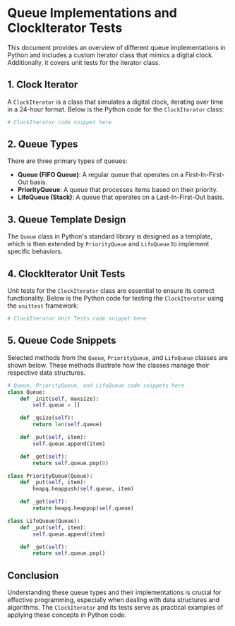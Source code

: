 # Queue Implementations and ClockIterator Tests

This document provides an overview of different queue implementations in Python and includes a custom iterator class that mimics a digital clock. Additionally, it covers unit tests for the iterator class.

## 1. Clock Iterator

A `ClockIterator` is a class that simulates a digital clock, iterating over time in a 24-hour format. Below is the Python code for the `ClockIterator` class:

```python
# ClockIterator code snippet here
```

## 2. Queue Types

There are three primary types of queues:

- **Queue (FIFO Queue)**: A regular queue that operates on a First-In-First-Out basis.
- **PriorityQueue**: A queue that processes items based on their priority.
- **LifoQueue (Stack)**: A queue that operates on a Last-In-First-Out basis.

## 3. Queue Template Design

The `Queue` class in Python's standard library is designed as a template, which is then extended by `PriorityQueue` and `LifoQueue` to implement specific behaviors.

## 4. ClockIterator Unit Tests

Unit tests for the `ClockIterator` class are essential to ensure its correct functionality. Below is the Python code for testing the `ClockIterator` using the `unittest` framework:

```python
# ClockIterator Unit Tests code snippet here
```

## 5. Queue Code Snippets

Selected methods from the `Queue`, `PriorityQueue`, and `LifoQueue` classes are shown below. These methods illustrate how the classes manage their respective data structures.

```python
# Queue, PriorityQueue, and LifoQueue code snippets here
class Queue:
    def _init(self, maxsize):
        self.queue = []

    def _qsize(self):
        return len(self.queue)

    def _put(self, item):
        self.queue.append(item)

    def _get(self):
        return self.queue.pop(0)

class PriorityQueue(Queue):
    def _put(self, item):
        heapq.heappush(self.queue, item)

    def _get(self):
        return heapq.heappop(self.queue)

class LifoQueue(Queue):
    def _put(self, item):
        self.queue.append(item)

    def _get(self):
        return self.queue.pop()

```

## Conclusion

Understanding these queue types and their implementations is crucial for effective programming, especially when dealing with data structures and algorithms. The `ClockIterator` and its tests serve as practical examples of applying these concepts in Python code.
